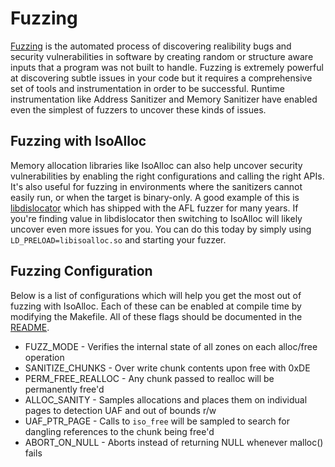 # Fuzzing

[Fuzzing](https://en.wikipedia.org/wiki/Fuzzing) is the automated process of discovering realibility bugs and security vulnerabilities in software by creating random or structure aware inputs that a program was not built to handle. Fuzzing is extremely powerful at discovering subtle issues in your code but it requires a comprehensive set of tools and instrumentation in order to be successful. Runtime instrumentation like Address Sanitizer and Memory Sanitizer have enabled even the simplest of fuzzers to uncover these kinds of issues.

## Fuzzing with IsoAlloc

Memory allocation libraries like IsoAlloc can also help uncover security vulnerabilities by enabling the right configurations and calling the right APIs. It's also useful for fuzzing in environments where the sanitizers cannot easily run, or when the target is binary-only. A good example of this is [libdislocator](https://github.com/mirrorer/afl/tree/master/libdislocator) which has shipped with the AFL fuzzer for many years. If you're finding value in libdislocator then switching to IsoAlloc will likely uncover even more issues for you. You can do this today by simply using `LD_PRELOAD=libisoalloc.so` and starting your fuzzer.

## Fuzzing Configuration

Below is a list of configurations which will help you get the most out of fuzzing with IsoAlloc. Each of these can be enabled at compile time by modifying the Makefile. All of these flags should be documented in the [README](README.md#security-properties). 

* FUZZ_MODE - Verifies the internal state of all zones on each alloc/free operation
* SANITIZE_CHUNKS - Over write chunk contents upon free with 0xDE
* PERM_FREE_REALLOC - Any chunk passed to realloc will be permanently free'd
* ALLOC_SANITY - Samples allocations and places them on individual pages to detection UAF and out of bounds r/w
* UAF_PTR_PAGE - Calls to `iso_free` will be sampled to search for dangling references to the chunk being free'd
* ABORT_ON_NULL - Aborts instead of returning NULL whenever malloc() fails
